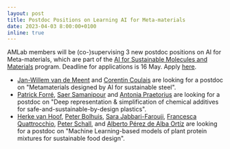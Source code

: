 ```yaml
---
layout: post
title: Postdoc Positions on Learning AI for Meta-materials   
date: 2023-04-03 8:00:00+0100
inline: true
---
```


AMLab members will be (co-)supervising 3 new postdoc positions on AI for Meta-materials, which are part of the [AI for Sustainable Molecules and Materials](https://ai4science-amsterdam.github.io/ai4smm_rpa/) program. Deadline for applications is 16 May. Apply [here](https://vacatures.uva.nl/UvA/job/4-Postdoctoral-Researchers-in-AI-for-Sustainable-Molecules-and-Materials-programme/768267502/).
* [Jan-Willem van de Meent](people/JanWillemVanDeMeent/) and [Corentin Coulais](https://coulaislab.com/) are looking for a postdoc on "Metamaterials designed by AI for sustainable steel".
* [Patrick Forr&eacute;](people/PatrickForre), [Saer Samanipour](https://qaehs.centre.uq.edu.au/profile/1496/saer-samanipour) and [Antonia Praetorius](https://ibed.uva.nl/profile/p/r/a.praetorius/a.praetorius.html) are looking for a postdoc on "Deep representation & simplification of chemical additives for safe-and-sustainable-by-design plastics".
* [Herke van Hoof](people/HerkeVanHoof), [Peter Bolhuis](https://www.compchem.nl/staff_members/prof-dr-p-g-peter-bolhuis/), [Sara Jabbari-Farouji](https://staff.fnwi.uva.nl/s.jabbarifarouji/positions.html), [Francesca Quattrocchio](https://www.uva.nl/en/profile/q/u/f.quattrocchio/f.quattrocchio.html), [Peter Schall](https://peterschall.de/), and [Alberto P&eacute;rez de Alba Ort&iacute;z](https://www.compchem.nl/staff_members/alberto/) are looking for a postdoc on "Machine Learning-based models of plant protein mixtures for sustainable food design".